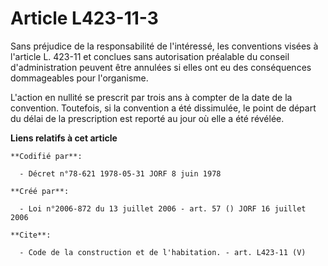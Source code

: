 # Article L423-11-3

Sans préjudice de la responsabilité de l'intéressé, les conventions visées à l'article L. 423-11 et conclues sans
autorisation préalable du conseil d'administration peuvent être annulées si elles ont eu des conséquences dommageables pour
l'organisme. 

L'action en nullité se prescrit par trois ans à compter de la date de la convention. Toutefois, si la convention a été
dissimulée, le point de départ du délai de la prescription est reporté au jour où elle a été révélée.

**Liens relatifs à cet article**

	**Codifié par**:

	  - Décret n°78-621 1978-05-31 JORF 8 juin 1978

	**Créé par**:

	  - Loi n°2006-872 du 13 juillet 2006 - art. 57 () JORF 16 juillet 2006

	**Cite**:

	  - Code de la construction et de l'habitation. - art. L423-11 (V)
